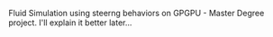 Fluid Simulation using steerng behaviors on GPGPU - Master Degree project. I'll explain it better later...